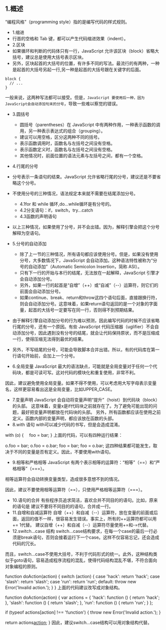 ## 1.概述
“编程风格”（programming style）指的是编写代码的样式规则。
+ 1.缩进
 + 行首的空格和 Tab 键，都可以产生代码缩进效果（indent）。
+ 2.区块
 + 如果循环和判断的代码体只有一行，JavaScript 允许该区块（block）省略大括号，建议总是使用大括号表示区块。
 + 另外，区块起首的大括号的位置，有许多不同的写法。最流行的有两种，一种是起首的大括号另起一行,另一种是起首的大括号跟在关键字的后面。
```
block {
  // ...
}
```
一般来说，这两种写法都可以接受。但是，`JavaScript 要使用后一种，因为 JavaScript会自动添加句末的分号`，导致一些难以察觉的错误。
+ 3.圆括号
  + 圆括号（parentheses）在 JavaScript 中有两种作用，一种表示函数的调用，另一种表示表达式的组合（grouping）。
  + 建议可以用空格，区分这两种不同的括号。
  + 表示函数调用时，函数名与左括号之间没有空格。
  + 表示函数定义时，函数名与左括号之间没有空格。
  + 其他情况时，前面位置的语法元素与左括号之间，都有一个空格。
+ 4.行尾的分号
+ 分号表示一条语句的结束。JavaScript 允许省略行尾的分号，建议还是不要省略这个分号。
+ 不使用分号的三种情况，语法规定本来就不需要在结尾添加分号。
  + 4.1for 和 while 循环,do...while循环是有分号的。
  + 4.2分支语句：if，switch，try...catch
  + 4.3函数的声明语句
+ 以上三种情况，如果使用了分号，并不会出错。因为，解释引擎会把这个分号解释为空语句。

+ 5.分号的自动添加
  + 除了上一节的三种情况，所有语句都应该使用分号。但是，如果没有使用分号，大多数情况下，JavaScript 会自动添加。这种语法特性被称为“分号的自动添加”（Automatic Semicolon Insertion，简称 ASI）。
  + 只有下一行的开始与本行的结尾，无法放在一起解释，JavaScript 引擎才会自动添加分号。
  + 另外，如果一行的起首是“自增”（++）或“自减”（--）运算符，则它们的前面会自动添加分号。
  + 如果continue、break、return和throw这四个语句后面，直接跟换行符，则会自动添加分号。这意味着，如果return语句返回的是一个对象的字面量，起首的大括号一定要写在同一行，否则得不到预期结果。
+ 由于解释引擎自动添加分号的行为难以预测，因此编写代码的时候不应该省略行尾的分号，还有一个原因。有些 JavaScript 代码压缩器（uglifier）不会自动添加分号，因此遇到没有分号的结尾，就会让代码保持原状，而不是压缩成一行，使得压缩无法得到最优的结果。
+ 另外，不写结尾的分号，可能会导致脚本合并出错。所以，有的代码库在第一行语句开始前，会加上一个分号。
+ 6.全局变量
JavaScript 最大的语法缺点，可能就是全局变量对于任何一个代码块，都是可读可写。这对代码的模块化和重复使用，非常不利。

因此，建议避免使用全局变量。如果不得不使用，可以考虑用大写字母表示变量名，这样更容易看出这是全局变量，比如UPPER_CASE。

+ 7.变量声明
JavaScript 会自动将变量声明“提升”（hoist）到代码块（block）的头部。
这意味着，变量x是if代码块之前就存在了。为了避免可能出现的问题，最好把变量声明都放在代码块的头部。
另外，所有函数都应该在使用之前定义。函数内部的变量声明，都应该放在函数的头部。
+ 8.with 语句
with可以减少代码的书写，但是会造成混淆。

with (o) {
　foo = bar;
}
上面的代码，可以有四种运行结果：

o.foo = bar;
o.foo = o.bar;
foo = bar;
foo = o.bar;
这四种结果都可能发生，取决于不同的变量是否有定义。因此，不要使用with语句。

+ 9.相等和严格相等
JavaScript 有两个表示相等的运算符：“相等”（==）和“严格相等”（===）。

相等运算符会自动转换变量类型，造成很多意想不到的情况。

因此，建议不要使用相等运算符（==），只使用严格相等运算符（===）。

+ 10.语句的合并
有些程序员追求简洁，喜欢合并不同目的的语句。比如，原来的语句是
建议不要将不同目的的语句，合并成一行。
+ 11.自增和自减运算符
自增（++）和自减（--）运算符，放在变量的前面或后面，返回的值不一样，很容易发生错误。事实上，所有的++运算符都可以用+= 1代替。
建议自增（++）和自减（--）运算符尽量使用+=和-=代替。
+ 12.switch...case 结构
switch...case结构要求，在每一个case的最后一行必须是break语句，否则会接着运行下一个case。这样不仅容易忘记，还会造成代码的冗长。

而且，switch...case不使用大括号，不利于代码形式的统一。此外，这种结构类似于goto语句，容易造成程序流程的混乱，使得代码结构混乱不堪，不符合面向对象编程的原则。

function doAction(action) {
  switch (action) {
    case 'hack':
      return 'hack';
    case 'slash':
      return 'slash';
    case 'run':
      return 'run';
    default:
      throw new Error('Invalid action.');
  }
}
上面的代码建议改写成对象结构。

function doAction(action) {
  var actions = {
    'hack': function () {
      return 'hack';
    },
    'slash': function () {
      return 'slash';
    },
    'run': function () {
      return 'run';
    }
  };

  if (typeof actions[action] !== 'function') {
    throw new Error('Invalid action.');
  }

  return actions[action]();
}
因此，建议switch...case结构可以用对象结构代替。